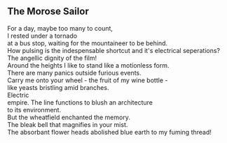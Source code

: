 The Morose Sailor
-----------------
For a day, maybe too many to count,  
I rested under a tornado  
at a bus stop, waiting for the mountaineer to be behind.  
How pulsing is the indespensable shortcut and it's electrical seperations?  
The angellic dignity of the film!  
Around the heights I like to stand like a motionless form.  
There are many panics outside furious events.  
Carry me onto your wheel - the fruit of my wine bottle -  
like yeasts bristling amid branches.  
Electric  
empire. The line functions to blush an architecture  
to its environment.  
But the wheatfield enchanted the memory.  
The bleak bell that magnifies in your mist.  
The absorbant flower heads abolished blue earth to my fuming thread!  
